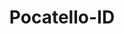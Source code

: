 ---
title: Pocatello-ID
slug: pocatello-id
f_state:
- cms/state/idaho.md
f_locations:
- cms/payday-loan/advance-check-loans-3295.md
- cms/payday-loan/all-american-payday-loans-3713.md
- cms/payday-loan/b-r-check-holders-5028.md
- cms/payday-loan/b-r-check-holders-5029.md
- cms/payday-loan/bannock-collections-inc-5137.md
- cms/payday-loan/cash-store-8446.md
- cms/payday-loan/cca-of-idaho-inc-9529.md
- cms/payday-loan/check-go-9735.md
- cms/payday-loan/check-cash-advance-10515.md
- cms/payday-loan/check-cash-advance-10516.md
- cms/payday-loan/check-cash-advance-10517.md
- cms/payday-loan/check-into-cash-11747.md
- cms/payday-loan/check-into-cash-11749.md
- cms/payday-loan/check-savers-14025.md
- cms/payday-loan/check-savers-14026.md
- cms/payday-loan/check-savers-14027.md
- cms/payday-loan/check-tech-inc-14085.md
- cms/payday-loan/check-n-loan-check-cashing-centers-14152.md
- cms/payday-loan/chek-max-centers-14910.md
- cms/payday-loan/mad-mikes-loans-20605.md
- cms/payday-loan/money-express-21235.md
- cms/payday-loan/moneytree-21868.md
- cms/payday-loan/newsradio1440-22976.md
- cms/payday-loan/quick-cash-inc-25026.md
- cms/payday-loan/quik-cash-25368.md
- cms/payday-loan/quik-cash-25369.md
- cms/payday-loan/quik-cash-25370.md
- cms/payday-loan/quik-check-25581.md
- cms/payday-loan/quik-check-25583.md
- cms/payday-loan/rent-a-center-25858.md
- cms/payday-loan/u-s-a-cash-stores-28011.md
- cms/payday-loan/usa-cash-services-28370.md
updated-on: '2024-05-30T13:41:28.615Z'
created-on: '2024-05-30T13:41:28.615Z'
published-on: '2024-05-30T13:54:32.469Z'
f_city: Pocatello
layout: '[city].html'
tags: city
---